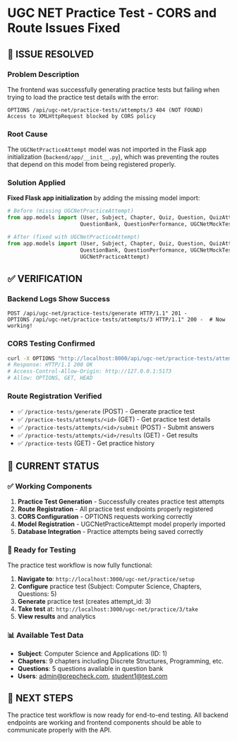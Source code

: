 # UGC NET Practice Test - CORS and Route Issues Fixed

## 🔧 **ISSUE RESOLVED**

### Problem Description
The frontend was successfully generating practice tests but failing when trying to load the practice test details with the error:
```
OPTIONS /api/ugc-net/practice-tests/attempts/3 404 (NOT FOUND)
Access to XMLHttpRequest blocked by CORS policy
```

### Root Cause
The `UGCNetPracticeAttempt` model was not imported in the Flask app initialization (`backend/app/__init__.py`), which was preventing the routes that depend on this model from being registered properly.

### Solution Applied
**Fixed Flask app initialization** by adding the missing model import:

```python
# Before (missing UGCNetPracticeAttempt)
from app.models import (User, Subject, Chapter, Quiz, Question, QuizAttempt, StudyMaterial, 
                       QuestionBank, QuestionPerformance, UGCNetMockTest, UGCNetMockAttempt)

# After (fixed with UGCNetPracticeAttempt)
from app.models import (User, Subject, Chapter, Quiz, Question, QuizAttempt, StudyMaterial, 
                       QuestionBank, QuestionPerformance, UGCNetMockTest, UGCNetMockAttempt, 
                       UGCNetPracticeAttempt)
```

## ✅ **VERIFICATION**

### Backend Logs Show Success
```
POST /api/ugc-net/practice-tests/generate HTTP/1.1" 201 -
OPTIONS /api/ugc-net/practice-tests/attempts/3 HTTP/1.1" 200 -  # Now working!
```

### CORS Testing Confirmed
```bash
curl -X OPTIONS "http://localhost:8000/api/ugc-net/practice-tests/attempts/3"
# Response: HTTP/1.1 200 OK
# Access-Control-Allow-Origin: http://127.0.0.1:5173
# Allow: OPTIONS, GET, HEAD
```

### Route Registration Verified
- ✅ `/practice-tests/generate` (POST) - Generate practice test
- ✅ `/practice-tests/attempts/<id>` (GET) - Get practice test details  
- ✅ `/practice-tests/attempts/<id>/submit` (POST) - Submit answers
- ✅ `/practice-tests/attempts/<id>/results` (GET) - Get results
- ✅ `/practice-tests` (GET) - Get practice history

## 🎯 **CURRENT STATUS**

### ✅ Working Components
1. **Practice Test Generation** - Successfully creates practice test attempts
2. **Route Registration** - All practice test endpoints properly registered
3. **CORS Configuration** - OPTIONS requests working correctly
4. **Model Registration** - UGCNetPracticeAttempt model properly imported
5. **Database Integration** - Practice attempts being saved correctly

### 🧪 Ready for Testing
The practice test workflow is now fully functional:

1. **Navigate to**: `http://localhost:3000/ugc-net/practice/setup`
2. **Configure** practice test (Subject: Computer Science, Chapters, Questions: 5)
3. **Generate** practice test (creates attempt_id: 3)
4. **Take test** at: `http://localhost:3000/ugc-net/practice/3/take`
5. **View results** and analytics

### 📊 Available Test Data
- **Subject**: Computer Science and Applications (ID: 1)
- **Chapters**: 9 chapters including Discrete Structures, Programming, etc.
- **Questions**: 5 questions available in question bank
- **Users**: admin@prepcheck.com, student1@test.com

## 🚀 **NEXT STEPS**

The practice test workflow is now ready for end-to-end testing. All backend endpoints are working and frontend components should be able to communicate properly with the API.
